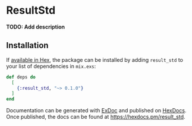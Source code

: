 # ResultStd

**TODO: Add description**

## Installation

If [available in Hex](https://hex.pm/docs/publish), the package can be installed
by adding `result_std` to your list of dependencies in `mix.exs`:

```elixir
def deps do
  [
    {:result_std, "~> 0.1.0"}
  ]
end
```

Documentation can be generated with [ExDoc](https://github.com/elixir-lang/ex_doc)
and published on [HexDocs](https://hexdocs.pm). Once published, the docs can
be found at <https://hexdocs.pm/result_std>.

